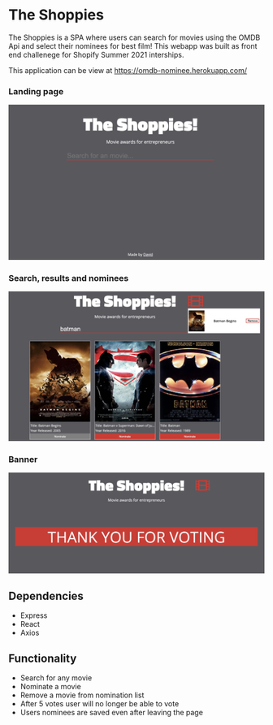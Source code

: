 # The Shoppies

The Shoppies is a SPA where users can search for movies using the OMDB Api and select their nominees for best film! This webapp was built as front end challenege for Shopify Summer 2021 interships.

This application can be view at https://omdb-nominee.herokuapp.com/

### Landing page
!["landing"](https://github.com/davidMfolkins/omdb-nominee/blob/master/docs/landing.png?raw=true)

### Search, results and nominees
!["search"](https://github.com/davidMfolkins/omdb-nominee/blob/master/docs/search.png?raw=true)

### Banner
!["banner"](https://github.com/davidMfolkins/omdb-nominee/blob/master/docs/thankyou.png?raw=true)


## Dependencies

- Express
- React
- Axios

## Functionality

- Search for any movie
- Nominate a movie
- Remove a movie from nomination list
- After 5 votes user will no longer be able to vote
- Users nominees are saved even after leaving the page

